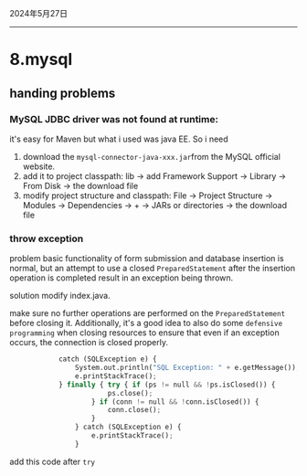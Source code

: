 2024年5月27日

----



# 8.mysql

## handing problems

### MySQL JDBC driver was not found at runtime:

it's easy for Maven but what i used was java EE. So i need 

1. download the `mysql-connector-java-xxx.jar`from the MySQL official website.
2. add it to project classpath:
 lib -> add Framework Support -> Library -> From Disk -> the download file
3. modify project structure and classpath:
  File -> Project Structure -> Modules -> Dependencies -> + -> JARs or directories -> the download file
### throw exception

problem basic functionality of form submission and database insertion is normal, but an attempt to use a closed `PreparedStatement` after the insertion operation is completed result in an exception being thrown.

solution modify index.java.

make sure no further operations are performed on the `PreparedStatement` before closing it. Additionally, it's a good idea to also do some `defensive programming` when closing resources to ensure that even if an exception occurs, the connection is closed properly.
```python
            catch (SQLException e) {
                System.out.println("SQL Exception: " + e.getMessage());
                e.printStackTrace();
            } finally { try { if (ps != null && !ps.isClosed()) {
                        ps.close();
                    } if (conn != null && !conn.isClosed()) {
                        conn.close();
                    }
                } catch (SQLException e) {
                    e.printStackTrace();
                }
```
add this code after `try`



